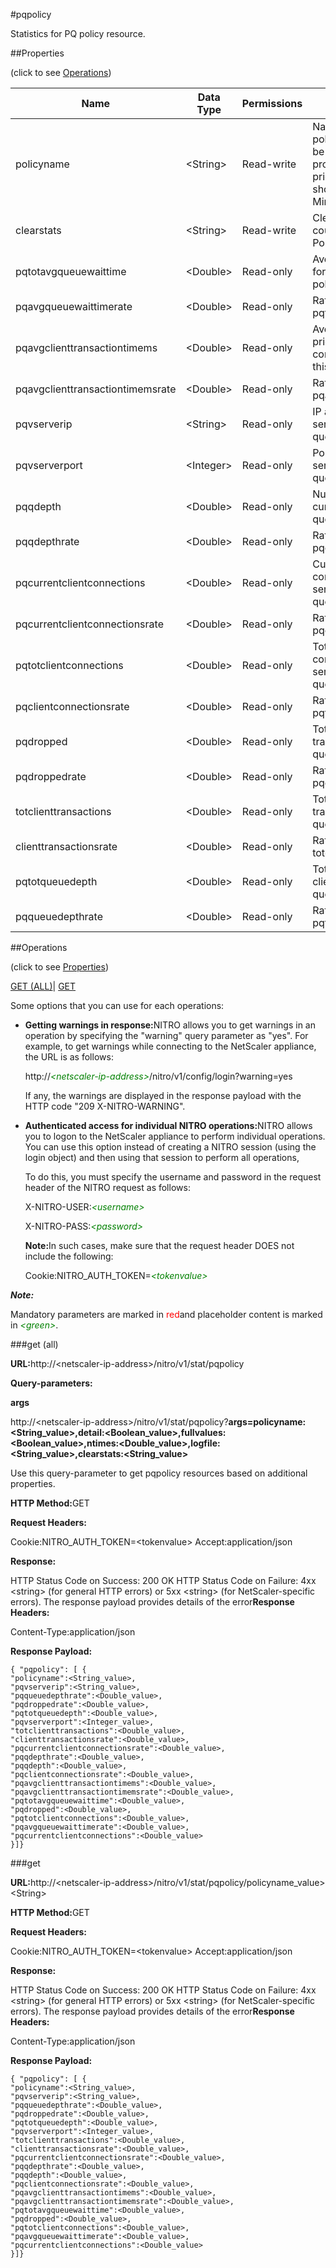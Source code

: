 #pqpolicy

Statistics for PQ policy resource.


##Properties 
<span>(click to see [Operations](#opera))</span>


<table><thead><tr><th>Name</th><th>Data Type</th><th>Permissions</th><th>Description</th></tr></thead><tbody><tr><td>policyname</td><td>&lt;String></td><td>Read-write</td><td>Name of the priority queuing policy whose statistics must be displayed. If a name is not provided, statistics of all priority queuing policies are shown.<br>Minimum length = 1</td></tr><tr><td>clearstats</td><td>&lt;String></td><td>Read-write</td><td>Clear the statsistics / counters.<br>Possible values = basic, full</td></tr><tr><td>pqtotavgqueuewaittime</td><td>&lt;Double></td><td>Read-only</td><td>Average wait time for clients for this priority queuing policy.</td></tr><tr><td>pqavgqueuewaittimerate</td><td>&lt;Double></td><td>Read-only</td><td>Rate (/s) counter for pqtotavgqueuewaittime</td></tr><tr><td>pqavgclienttransactiontimems</td><td>&lt;Double></td><td>Read-only</td><td>Average time taken by a priority queuing client to complete its transaction for this priority queuing policy.</td></tr><tr><td>pqavgclienttransactiontimemsrate</td><td>&lt;Double></td><td>Read-only</td><td>Rate (/s) counter for pqavgclienttransactiontimems</td></tr><tr><td>pqvserverip</td><td>&lt;String></td><td>Read-only</td><td>IP address of the virtual server to which this priority queuing policy is bound.</td></tr><tr><td>pqvserverport</td><td>&lt;Integer></td><td>Read-only</td><td>Port number of the virtual server to which this priority queuing policy is bound.</td></tr><tr><td>pqqdepth</td><td>&lt;Double></td><td>Read-only</td><td>Number of clients waiting currently for this priority queuing policy.</td></tr><tr><td>pqqdepthrate</td><td>&lt;Double></td><td>Read-only</td><td>Rate (/s) counter for pqqdepth</td></tr><tr><td>pqcurrentclientconnections</td><td>&lt;Double></td><td>Read-only</td><td>Current number of server connections established for serving clients for this priority queuing policy.</td></tr><tr><td>pqcurrentclientconnectionsrate</td><td>&lt;Double></td><td>Read-only</td><td>Rate (/s) counter for pqcurrentclientconnections</td></tr><tr><td>pqtotclientconnections</td><td>&lt;Double></td><td>Read-only</td><td>Total number of server connections established for serving clients for this priority queuing policy.</td></tr><tr><td>pqclientconnectionsrate</td><td>&lt;Double></td><td>Read-only</td><td>Rate (/s) counter for pqtotclientconnections</td></tr><tr><td>pqdropped</td><td>&lt;Double></td><td>Read-only</td><td>Total number of dropped transactions for this priority queuing policy.</td></tr><tr><td>pqdroppedrate</td><td>&lt;Double></td><td>Read-only</td><td>Rate (/s) counter for pqdropped</td></tr><tr><td>totclienttransactions</td><td>&lt;Double></td><td>Read-only</td><td>Total number of client transactions for this priority queuing policy.</td></tr><tr><td>clienttransactionsrate</td><td>&lt;Double></td><td>Read-only</td><td>Rate (/s) counter for totclienttransactions</td></tr><tr><td>pqtotqueuedepth</td><td>&lt;Double></td><td>Read-only</td><td>Total number of waiting clients for this priority queuing policy.</td></tr><tr><td>pqqueuedepthrate</td><td>&lt;Double></td><td>Read-only</td><td>Rate (/s) counter for pqtotqueuedepth</td></tr></tbody></table>
##Operations 
<span>(click to see [Properties](#prope))</span>


[GET (ALL)](#ge)| [GET]()


Some options that you can use for each operations:
<ul><li><p><b>Getting warnings in response:</b>NITRO allows you to get warnings in an operation by specifying the "warning" query parameter as "yes". For example, to get warnings while connecting to the NetScaler appliance, the URL is as follows:</p><p>http://<span style="color:green;font-style:italic;">&lt;netscaler-ip-address&gt;</span>/nitro/v1/config/login?warning=yes</p><p>If any, the warnings are displayed in the response payload with the HTTP code "209 X-NITRO-WARNING".</p></li><li><p><b>Authenticated access for individual NITRO operations:</b>NITRO allows you to logon to the NetScaler appliance to perform individual operations. You can use this option instead of creating a NITRO session (using the login object) and then using that session to perform all operations,</p><p>To do this, you must specify the username and password in the request header of the NITRO request as follows:</p><p>X-NITRO-USER:<span style="color:green;font-style:italic;">&lt;username&gt;</span></p><p>X-NITRO-PASS:<span style="color:green;font-style:italic;">&lt;password&gt;</span></p><p><b>Note:</b>In such cases, make sure that the request header DOES not include the following:</p><p>Cookie:NITRO_AUTH_TOKEN=<span style="color:green;font-style:italic;">&lt;tokenvalue&gt;</span></p></li></ul>



***Note:*** 
Mandatory parameters are marked in <span style="color:#FF0000;">red</span>and placeholder content is marked in <span style="color:green;font-style:italic">&lt;green&gt;</span>.

###get (all)



<b>URL:</b>http://&lt;netscaler-ip-address&gt;/nitro/v1/stat/pqpolicy
<b>Query-parameters:</b>
<b>args</b>
http://&lt;netscaler-ip-address&gt;/nitro/v1/stat/pqpolicy?<b>args=policyname:&lt;String_value&gt;,detail:&lt;Boolean_value&gt;,fullvalues:&lt;Boolean_value&gt;,ntimes:&lt;Double_value&gt;,logfile:&lt;String_value&gt;,clearstats:&lt;String_value&gt;</b>
Use this query-parameter to get pqpolicy resources based on additional properties.



<b>HTTP Method:</b>GET
<b>Request Headers:</b>

Cookie:NITRO_AUTH_TOKEN=&lt;tokenvalue&gt;Accept:application/json

<b>Response:</b>
HTTP Status Code on Success: 200 OKHTTP Status Code on Failure: 4xx &lt;string&gt; (for general HTTP errors) or 5xx &lt;string&gt; (for NetScaler-specific errors). The response payload provides details of the error<b>Response Headers:</b>

Content-Type:application/json

<b>Response Payload: </b>```{ "pqpolicy": [ {"policyname":<String_value>,"pqvserverip":<String_value>,"pqqueuedepthrate":<Double_value>,"pqdroppedrate":<Double_value>,"pqtotqueuedepth":<Double_value>,"pqvserverport":<Integer_value>,"totclienttransactions":<Double_value>,"clienttransactionsrate":<Double_value>,"pqcurrentclientconnectionsrate":<Double_value>,"pqqdepthrate":<Double_value>,"pqqdepth":<Double_value>,"pqclientconnectionsrate":<Double_value>,"pqavgclienttransactiontimems":<Double_value>,"pqavgclienttransactiontimemsrate":<Double_value>,"pqtotavgqueuewaittime":<Double_value>,"pqdropped":<Double_value>,"pqtotclientconnections":<Double_value>,"pqavgqueuewaittimerate":<Double_value>,"pqcurrentclientconnections":<Double_value>}]}```



###get



<b>URL:</b>http://&lt;netscaler-ip-address&gt;/nitro/v1/stat/pqpolicy/policyname_value&gt;&lt;String&gt;
<b>HTTP Method:</b>GET
<b>Request Headers:</b>

Cookie:NITRO_AUTH_TOKEN=&lt;tokenvalue&gt;Accept:application/json

<b>Response:</b>
HTTP Status Code on Success: 200 OKHTTP Status Code on Failure: 4xx &lt;string&gt; (for general HTTP errors) or 5xx &lt;string&gt; (for NetScaler-specific errors). The response payload provides details of the error<b>Response Headers:</b>

Content-Type:application/json

<b>Response Payload: </b>```{ "pqpolicy": [ {"policyname":<String_value>,"pqvserverip":<String_value>,"pqqueuedepthrate":<Double_value>,"pqdroppedrate":<Double_value>,"pqtotqueuedepth":<Double_value>,"pqvserverport":<Integer_value>,"totclienttransactions":<Double_value>,"clienttransactionsrate":<Double_value>,"pqcurrentclientconnectionsrate":<Double_value>,"pqqdepthrate":<Double_value>,"pqqdepth":<Double_value>,"pqclientconnectionsrate":<Double_value>,"pqavgclienttransactiontimems":<Double_value>,"pqavgclienttransactiontimemsrate":<Double_value>,"pqtotavgqueuewaittime":<Double_value>,"pqdropped":<Double_value>,"pqtotclientconnections":<Double_value>,"pqavgqueuewaittimerate":<Double_value>,"pqcurrentclientconnections":<Double_value>}]}```



